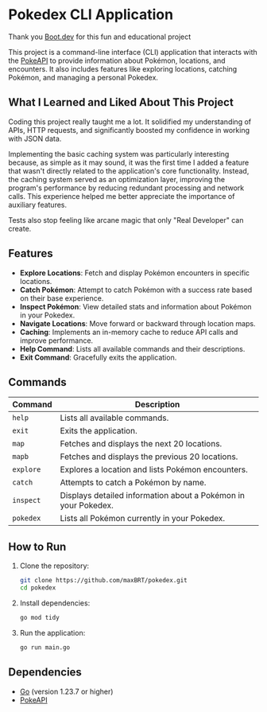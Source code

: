 # Pokedex CLI Application

Thank you [Boot.dev](https://www.boot.dev/) for this fun and educational project 

This project is a command-line interface (CLI) application that interacts with the [PokeAPI](https://pokeapi.co/) to provide information about Pokémon, locations, and encounters. It also includes features like exploring locations, catching Pokémon, and managing a personal Pokedex.

## What I Learned and Liked About This Project

Coding this project really taught me a lot. It solidified my understanding of APIs, HTTP requests, and significantly boosted my confidence in working with JSON data.

Implementing the basic caching system was particularly interesting because, as simple as it may sound, it was the first time I added a feature that wasn't directly related to the application's core functionality. Instead, the caching system served as an optimization layer, improving the program's performance by reducing redundant processing and network calls. This experience helped me better appreciate the importance of auxiliary features.

Tests also stop feeling like arcane magic that only "Real Developer" can create.

## Features

- **Explore Locations**: Fetch and display Pokémon encounters in specific locations.
- **Catch Pokémon**: Attempt to catch Pokémon with a success rate based on their base experience.
- **Inspect Pokémon**: View detailed stats and information about Pokémon in your Pokedex.
- **Navigate Locations**: Move forward or backward through location maps.
- **Caching**: Implements an in-memory cache to reduce API calls and improve performance.
- **Help Command**: Lists all available commands and their descriptions.
- **Exit Command**: Gracefully exits the application.

## Commands

| Command   | Description                                                                 |
|-----------|-----------------------------------------------------------------------------|
| `help`    | Lists all available commands.                                              |
| `exit`    | Exits the application.                                                     |
| `map`     | Fetches and displays the next 20 locations.                                |
| `mapb`    | Fetches and displays the previous 20 locations.                            |
| `explore` | Explores a location and lists Pokémon encounters.                          |
| `catch`   | Attempts to catch a Pokémon by name.                                       |
| `inspect` | Displays detailed information about a Pokémon in your Pokedex.            |
| `pokedex` | Lists all Pokémon currently in your Pokedex.                               |

## How to Run

1. Clone the repository:
   ```bash
   git clone https://github.com/maxBRT/pokedex.git
   cd pokedex
   ```

2. Install dependencies:
   ```bash
   go mod tidy
   ```

3. Run the application:
   ```bash
   go run main.go
   ```

## Dependencies

- [Go](https://golang.org/) (version 1.23.7 or higher)
- [PokeAPI](https://pokeapi.co/)



